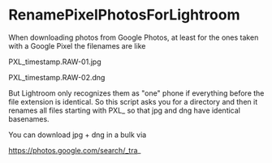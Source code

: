 # RenamePixelPhotosForLightroom

When downloading photos from Google Photos, at least for the ones taken with a Google Pixel the filenames are like

PXL_timestamp.RAW-01.jpg

PXL_timestamp.RAW-02.dng

But Lightroom only recognizes them as "one" phone if everything before the file extension is identical. So this script asks you for a directory and then it renames all files starting with PXL_ so that jpg and dng have identical basenames.



You can download jpg + dng in a bulk via

https://photos.google.com/search/_tra_
